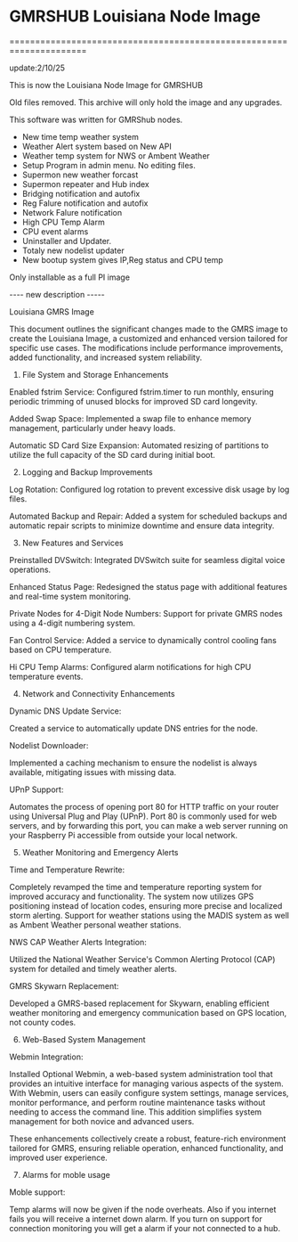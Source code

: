 # GMRSHUB Louisiana Node Image 

=====================================================================

update:2/10/25

This is now the Louisiana Node Image for GMRSHUB

Old files removed. This archive will only hold the image and any upgrades.



This software was written for GMRShub nodes.  

* New time temp weather system
* Weather Alert system based on New API
* Weather temp system for NWS or Ambent Weather
* Setup Program in admin menu. No editing files.
* Supermon new weather forcast 
* Supermon repeater and Hub index
* Bridging notification and autofix 
* Reg Falure notification and autofix
* Network Falure notification
* High CPU Temp Alarm
* CPU event alarms 
* Uninstaller and Updater.
* Totaly new nodelist updater
* New bootup system gives IP,Reg status and CPU temp

Only installable as a full PI image

---- new description -----


Louisiana GMRS Image

This document outlines the significant changes made to the GMRS image 
to create the Louisiana Image, a customized and enhanced version 
tailored for specific use cases. The modifications include performance 
improvements, added functionality, and increased system reliability.

1. File System and Storage Enhancements

Enabled fstrim Service:
Configured fstrim.timer to run monthly, ensuring periodic trimming of 
unused blocks for improved SD card longevity.

Added Swap Space:
Implemented a swap file to enhance memory management, particularly 
under heavy loads.

Automatic SD Card Size Expansion:
Automated resizing of partitions to utilize the full capacity of the 
SD card during initial boot.

2. Logging and Backup Improvements

Log Rotation:
Configured log rotation to prevent excessive disk usage by log files.

Automated Backup and Repair:
Added a system for scheduled backups and automatic repair scripts to 
minimize downtime and ensure data integrity.

3. New Features and Services

Preinstalled DVSwitch:
Integrated DVSwitch suite for seamless digital voice operations.

Enhanced Status Page:
Redesigned the status page with additional features and real-time 
system monitoring.

Private Nodes for 4-Digit Node Numbers:
Support for private GMRS nodes using a 4-digit numbering system.

Fan Control Service:
Added a service to dynamically control cooling fans based on CPU 
temperature.

Hi CPU Temp Alarms:
Configured alarm notifications for high CPU temperature events.

4. Network and Connectivity Enhancements

Dynamic DNS Update Service:

Created a service to automatically update DNS entries for the node.

Nodelist Downloader:

Implemented a caching mechanism to ensure the nodelist is always 
available, mitigating issues with missing data.

UPnP Support:

Automates the process of opening port 80 for HTTP traffic on your
router using Universal Plug and Play (UPnP). Port 80 is commonly 
used for web servers, and by forwarding this port, you can make a
web server running on your Raspberry Pi accessible from outside
your local network.


5. Weather Monitoring and Emergency Alerts

Time and Temperature Rewrite:

Completely revamped the time and temperature reporting system for 
improved accuracy and functionality.
The system now utilizes GPS positioning instead of location codes, 
ensuring more precise and localized storm alerting.
Support for weather stations using the MADIS system as well as Ambent 
Weather personal weather stations.

NWS CAP Weather Alerts Integration:

Utilized the National Weather Service's Common Alerting Protocol (CAP) 
system for detailed and timely weather alerts.

GMRS Skywarn Replacement:

Developed a GMRS-based replacement for Skywarn, enabling efficient 
weather monitoring and emergency communication based on GPS location, 
not county codes.

6. Web-Based System Management

Webmin Integration:

Installed Optional Webmin, a web-based system administration tool that
provides an intuitive interface for managing various aspects of the system. 
With Webmin, users can easily configure system settings, manage 
services, monitor performance, and perform routine maintenance tasks 
without needing to access the command line. This addition simplifies 
system management for both novice and advanced users.

These enhancements collectively create a robust, feature-rich 
environment tailored for GMRS, ensuring reliable operation, enhanced 
functionality, and improved user experience.

7. Alarms for moble usage 

Moble support:

Temp alarms will now be given if the node overheats. Also if you internet 
fails you will receive a internet down alarm. If you turn on support for
connection monitoring you will get a alarm if your not connected to a hub.





